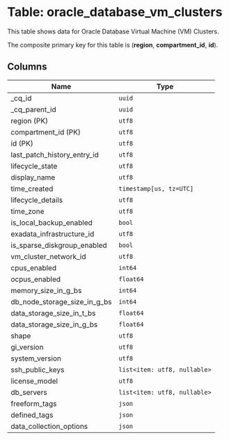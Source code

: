 # Table: oracle_database_vm_clusters

This table shows data for Oracle Database Virtual Machine (VM) Clusters.

The composite primary key for this table is (**region**, **compartment_id**, **id**).

## Columns

| Name          | Type          |
| ------------- | ------------- |
|_cq_id|`uuid`|
|_cq_parent_id|`uuid`|
|region (PK)|`utf8`|
|compartment_id (PK)|`utf8`|
|id (PK)|`utf8`|
|last_patch_history_entry_id|`utf8`|
|lifecycle_state|`utf8`|
|display_name|`utf8`|
|time_created|`timestamp[us, tz=UTC]`|
|lifecycle_details|`utf8`|
|time_zone|`utf8`|
|is_local_backup_enabled|`bool`|
|exadata_infrastructure_id|`utf8`|
|is_sparse_diskgroup_enabled|`bool`|
|vm_cluster_network_id|`utf8`|
|cpus_enabled|`int64`|
|ocpus_enabled|`float64`|
|memory_size_in_g_bs|`int64`|
|db_node_storage_size_in_g_bs|`int64`|
|data_storage_size_in_t_bs|`float64`|
|data_storage_size_in_g_bs|`float64`|
|shape|`utf8`|
|gi_version|`utf8`|
|system_version|`utf8`|
|ssh_public_keys|`list<item: utf8, nullable>`|
|license_model|`utf8`|
|db_servers|`list<item: utf8, nullable>`|
|freeform_tags|`json`|
|defined_tags|`json`|
|data_collection_options|`json`|